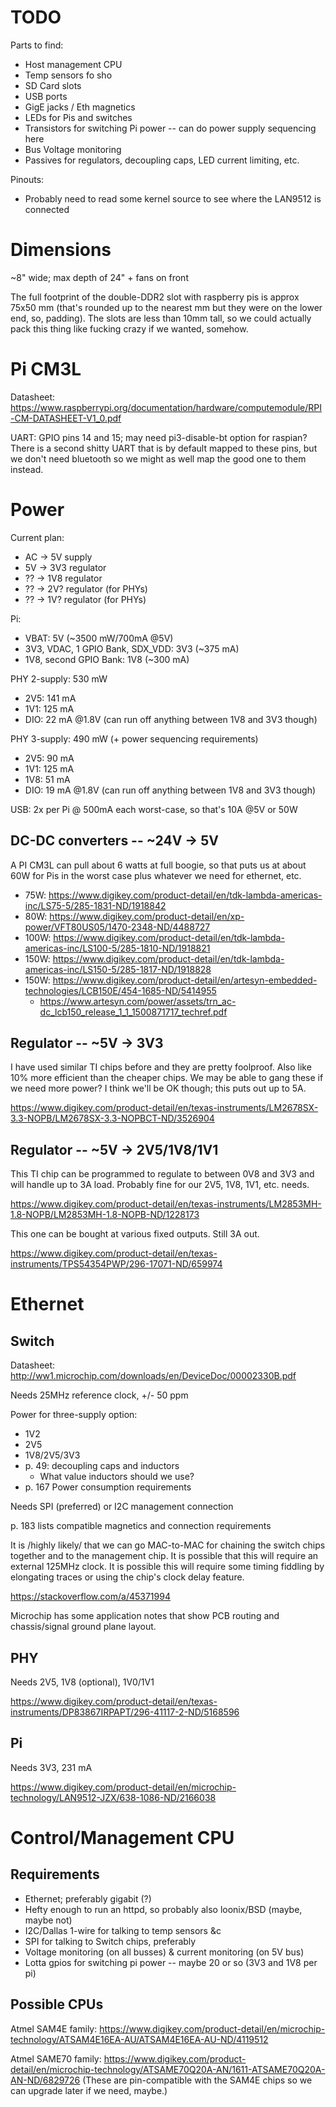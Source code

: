 TODO
====

Parts to find:
- Host management CPU
- Temp sensors fo sho
- SD Card slots
- USB ports
- GigE jacks / Eth magnetics
- LEDs for Pis and switches
- Transistors for switching Pi power -- can do power supply sequencing here
- Bus Voltage monitoring
- Passives for regulators, decoupling caps, LED current limiting, etc.

Pinouts:
- Probably need to read some kernel source to see where the LAN9512 is connected

Dimensions
==========

~8" wide; max depth of 24" + fans on front

The full footprint of the double-DDR2 slot with raspberry pis is approx 75x50 mm (that's rounded up to the nearest mm but they were on the lower end, so, padding).
The slots are less than 10mm tall, so we could actually pack this thing like fucking crazy if we wanted, somehow.

Pi CM3L
=======

Datasheet: https://www.raspberrypi.org/documentation/hardware/computemodule/RPI-CM-DATASHEET-V1_0.pdf

UART: GPIO pins 14 and 15; may need pi3-disable-bt option for raspian?
There is a second shitty UART that is by default mapped to these pins, but we don't need bluetooth
so we might as well map the good one to them instead.

Power
=====

Current plan:

- AC -> 5V supply
- 5V -> 3V3 regulator
- ?? -> 1V8 regulator
- ?? -> 2V? regulator (for PHYs)
- ?? -> 1V? regulator (for PHYs)

Pi:

- VBAT: 5V (~3500 mW/700mA @5V)
- 3V3, VDAC, 1 GPIO Bank, SDX_VDD: 3V3 (~375 mA)
- 1V8, second GPIO Bank: 1V8 (~300 mA)

PHY 2-supply: 530 mW

- 2V5: 141 mA
- 1V1: 125 mA
- DIO: 22 mA @1.8V (can run off anything between 1V8 and 3V3 though)

PHY 3-supply: 490 mW (+ power sequencing requirements)

- 2V5: 90 mA
- 1V1: 125 mA
- 1V8: 51 mA
- DIO: 19 mA @1.8V (can run off anything between 1V8 and 3V3 though)

USB: 2x per Pi @ 500mA each worst-case, so that's 10A @5V or 50W


DC-DC converters -- ~24V -> 5V
--------------------------------
A PI CM3L can pull about 6 watts at full boogie, so that puts us at about 60W for Pis in the worst case plus whatever we need for ethernet, etc.

- 75W: https://www.digikey.com/product-detail/en/tdk-lambda-americas-inc/LS75-5/285-1831-ND/1918842
- 80W: https://www.digikey.com/product-detail/en/xp-power/VFT80US05/1470-2348-ND/4488727
- 100W: https://www.digikey.com/product-detail/en/tdk-lambda-americas-inc/LS100-5/285-1810-ND/1918821
- 150W: https://www.digikey.com/product-detail/en/tdk-lambda-americas-inc/LS150-5/285-1817-ND/1918828
- 150W: https://www.digikey.com/product-detail/en/artesyn-embedded-technologies/LCB150E/454-1685-ND/5414955
  - https://www.artesyn.com/power/assets/trn_ac-dc_lcb150_release_1_1_1500871717_techref.pdf

Regulator -- ~5V -> 3V3
-----------------------

I have used similar TI chips before and they are pretty foolproof.
Also like 10% more efficient than the cheaper chips.
We may be able to gang these if we need more power? I think we'll be OK though; this puts out up to 5A.

https://www.digikey.com/product-detail/en/texas-instruments/LM2678SX-3.3-NOPB/LM2678SX-3.3-NOPBCT-ND/3526904

Regulator -- ~5V -> 2V5/1V8/1V1
-------------------------------

This TI chip can be programmed to regulate to between 0V8 and 3V3 and will handle up to 3A load.
Probably fine for our 2V5, 1V8, 1V1, etc. needs.

https://www.digikey.com/product-detail/en/texas-instruments/LM2853MH-1.8-NOPB/LM2853MH-1.8-NOPB-ND/1228173

This one can be bought at various fixed outputs. Still 3A out.

https://www.digikey.com/product-detail/en/texas-instruments/TPS54354PWP/296-17071-ND/659974


Ethernet
========

Switch
------

Datasheet: http://ww1.microchip.com/downloads/en/DeviceDoc/00002330B.pdf

Needs 25MHz reference clock, +/- 50 ppm

Power for three-supply option:
- 1V2
- 2V5
- 1V8/2V5/3V3
- p. 49: decoupling caps and inductors
  - What value inductors should we use?
- p. 167 Power consumption requirements

Needs SPI (preferred) or I2C management connection

p. 183 lists compatible magnetics and connection requirements

It is /highly likely/ that we can go MAC-to-MAC for chaining the switch chips together and to the management chip.
It is possible that this will require an external 125MHz clock.
It is possible this will require some timing fiddling by elongating traces or using the chip's clock delay feature.

https://stackoverflow.com/a/45371994

Microchip has some application notes that show PCB routing and chassis/signal ground plane layout.

PHY
---

Needs 2V5, 1V8 (optional), 1V0/1V1

https://www.digikey.com/product-detail/en/texas-instruments/DP83867IRPAPT/296-41117-2-ND/5168596

Pi
--

Needs 3V3, 231 mA

https://www.digikey.com/product-detail/en/microchip-technology/LAN9512-JZX/638-1086-ND/2166038


Control/Management CPU
======================

Requirements
------------
- Ethernet; preferably gigabit (?)
- Hefty enough to run an httpd, so probably also loonix/BSD (maybe, maybe not)
- I2C/Dallas 1-wire for talking to temp sensors &c
- SPI for talking to Switch chips, preferably
- Voltage monitoring (on all busses) & current monitoring (on 5V bus)
- Lotta gpios for switching pi power -- maybe 20 or so (3V3 and 1V8 per pi)

Possible CPUs
-------------

Atmel SAM4E family: https://www.digikey.com/product-detail/en/microchip-technology/ATSAM4E16EA-AU/ATSAM4E16EA-AU-ND/4119512

Atmel SAME70 family: https://www.digikey.com/product-detail/en/microchip-technology/ATSAME70Q20A-AN/1611-ATSAME70Q20A-AN-ND/6829726
(These are pin-compatible with the SAM4E chips so we can upgrade later if we need, maybe.)